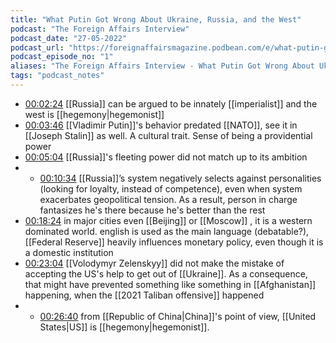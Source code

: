 ```yaml
---
title: "What Putin Got Wrong About Ukraine, Russia, and the West"
podcast: "The Foreign Affairs Interview"
podcast_date: "27-05-2022"
podcast_url: "https://foreignaffairsmagazine.podbean.com/e/what-putin-got-wrong-about-ukraine-russia-and-the-west/"
podcast_episode_no: "1"
aliases: "The Foreign Affairs Interview - What Putin Got Wrong About Ukraine, Russia, and the West"
tags: "podcast_notes"
---
```


- [00:02:24](obsidian://podnotes?episodeName=What+Putin+Got+Wrong+About+Ukraine%2C+Russia%2C+and+the+West&url=https%3A%2F%2Ffeed.podbean.com%2Fforeignaffairsmagazine%2Ffeed.xml&time=144.35287691892924) [[Russia]] can be argued to be innately [[imperialist]] and the west is [[hegemony|hegemonist]] 
- [00:03:46](obsidian://podnotes?episodeName=What+Putin+Got+Wrong+About+Ukraine%2C+Russia%2C+and+the+West&url=https%3A%2F%2Ffeed.podbean.com%2Fforeignaffairsmagazine%2Ffeed.xml&time=226.30096150204426) [[Vladimir Putin]]'s behavior predated [[NATO]], see it in [[Joseph Stalin]] as well. A cultural trait. Sense of being a providential power
- [00:05:04](obsidian://podnotes?episodeName=What+Putin+Got+Wrong+About+Ukraine%2C+Russia%2C+and+the+West&url=https%3A%2F%2Ffeed.podbean.com%2Fforeignaffairsmagazine%2Ffeed.xml&time=304.87230404308707) [[Russia]]'s fleeting power did not match up to its ambition
- - [00:10:34](obsidian://podnotes?episodeName=What+Putin+Got+Wrong+About+Ukraine%2C+Russia%2C+and+the+West&url=https%3A%2F%2Ffeed.podbean.com%2Fforeignaffairsmagazine%2Ffeed.xml&time=634.764109543501) [[Russia]]’s system negatively selects against personalities (looking for loyalty, instead of competence), even when system exacerbates geopolitical tension. As a result, person in charge fantasizes he's there because he's better than the rest
- [00:18:24](obsidian://podnotes?episodeName=What+Putin+Got+Wrong+About+Ukraine%2C+Russia%2C+and+the+West&url=https%3A%2F%2Ffeed.podbean.com%2Fforeignaffairsmagazine%2Ffeed.xml&time=1104.4858508766263) in major cities even [[Beijing]] or [[Moscow]] , it is a western dominated world. english is used as the main language (debatable?), [[Federal Reserve]] heavily influences monetary policy, even though it is a domestic institution 
- [00:23:04](obsidian://podnotes?episodeName=What+Putin+Got+Wrong+About+Ukraine%2C+Russia%2C+and+the+West&url=https%3A%2F%2Ffeed.podbean.com%2Fforeignaffairsmagazine%2Ffeed.xml&time=1384.5492833350486) [[Volodymyr Zelenskyy]] did not make the mistake of accepting the US's help to get out of [[Ukraine]].  As a consequence, that might have prevented something like something in [[Afghanistan]] happening, when the [[2021 Taliban offensive]] happened
- - [00:26:40](obsidian://podnotes?episodeName=What+Putin+Got+Wrong+About+Ukraine%2C+Russia%2C+and+the+West&url=https%3A%2F%2Ffeed.podbean.com%2Fforeignaffairsmagazine%2Ffeed.xml&time=1603.5218060633663) from [[Republic of China|China]]'s point of view, [[United States|US]] is [[hegemony|hegemonist]].
